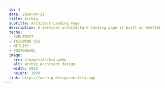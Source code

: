 ```yaml
---
  id: 4
  date: 2024-04-21
  title: Archiq
  subtitle: Architect Landing Page
  description: A services architecture landing page is built on Sveltekit to provide an effective and user-friendly design that delivers valuable assistance for businesses.
  techs: 
  - SVELTEKIT 
  - TAILWIND CSS 
  - NETLIFY 
  - POSTGRESQL
  image:
    src: /images/archiq.webp
    alt: archiq architect design
    width: 1920
    height: 1080
  link: https://archiq-design.netlify.app
---
```

